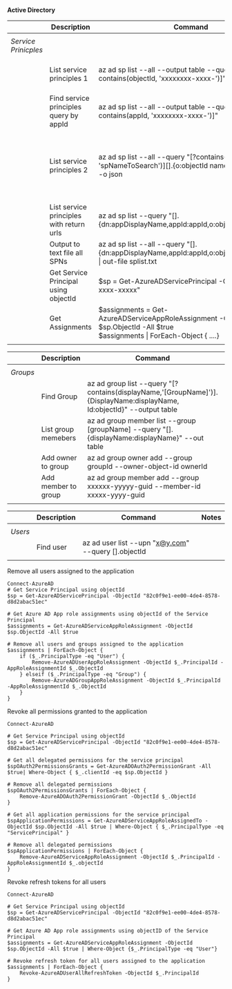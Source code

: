 **Active Directory**

||**Description**|**Command**|**Notes**|
|---|---|---|---|
|||||
|*Service Prinicples*||||
||List service principles 1|az ad sp list --all --output table --query "[?contains(objectId, 'xxxxxxxx-xxxx-')]"| find sp with a certain Id|
||Find service principles query by appId|az ad sp list --all --output table --query "[?contains(appId, 'xxxxxxxx-xxxx-')]"||
||List service principles 2|az ad sp list --all --query "[?contains(displayName, 'spNameToSearch')][].{o:objectId name:displayName}" -o json|find sp with a certain name and display the name|
||List service principles with return urls|az ad sp list --query "[].{dn:appDisplayName,appId:appId,o:objectId,r:replyUrls}"||
||Output to text file all SPNs|az ad sp list --all --query "[].{dn:appDisplayName,appId:appId,o:objectId,r:replyUrls}" \| out-file splist.txt||
||Get Service Principal using objectId|$sp = Get-AzureADServicePrincipal -ObjectId "xxxxx-xxxx-xxxxx"||
||Get Assignments|$assignments = Get-AzureADServiceAppRoleAssignment -ObjectId $sp.ObjectId -All $true <br> $assignments \| ForEach-Object { ....}||
|||||


||**Description**|**Command**|**Notes**|
|---|---|---|---|
|||||
|*Groups*||||
||Find Group|az ad group list --query "[?contains(displayName,'[GroupName]')].{DisplayName:displayName, Id:objectId}" --output table ||
||List group memebers|az ad group member list --group [groupName] --query "[].{displayName:displayName}" --out table||
||Add owner to group|az ad group owner add --group groupId --owner-object-id ownerId||
||Add member to group|az ad group member add --group xxxxxx-yyyyy-guid --member-id xxxxx-yyyy-guid||
|||||




||**Description**|**Command**|**Notes**|
|---|---|---|---|
|||||
|*Users*||||
||Find user|az ad user list --upn "x@y.com" --query [].objectId||
|||||

Remove all users assigned to the application

    Connect-AzureAD
    # Get Service Principal using objectId
    $sp = Get-AzureADServicePrincipal -ObjectId "82c0f9e1-ee00-4de4-8578-d8d2abac51ec"

    # Get Azure AD App role assignments using objectId of the Service Principal
    $assignments = Get-AzureADServiceAppRoleAssignment -ObjectId $sp.ObjectId -All $true

    # Remove all users and groups assigned to the application
    $assignments | ForEach-Object {
        if ($_.PrincipalType -eq "User") {
            Remove-AzureADUserAppRoleAssignment -ObjectId $_.PrincipalId -AppRoleAssignmentId $_.ObjectId
        } elseif ($_.PrincipalType -eq "Group") {
            Remove-AzureADGroupAppRoleAssignment -ObjectId $_.PrincipalId -AppRoleAssignmentId $_.ObjectId
        }
    }
    
Revoke all permissions granted to the application

    Connect-AzureAD

    # Get Service Principal using objectId
    $sp = Get-AzureADServicePrincipal -ObjectId "82c0f9e1-ee00-4de4-8578-d8d2abac51ec"

    # Get all delegated permissions for the service principal
    $spOAuth2PermissionsGrants = Get-AzureADOAuth2PermissionGrant -All $true| Where-Object { $_.clientId -eq $sp.ObjectId }

    # Remove all delegated permissions
    $spOAuth2PermissionsGrants | ForEach-Object {
        Remove-AzureADOAuth2PermissionGrant -ObjectId $_.ObjectId
    }

    # Get all application permissions for the service principal
    $spApplicationPermissions = Get-AzureADServiceAppRoleAssignedTo -ObjectId $sp.ObjectId -All $true | Where-Object { $_.PrincipalType -eq "ServicePrincipal" }

    # Remove all delegated permissions
    $spApplicationPermissions | ForEach-Object {
        Remove-AzureADServiceAppRoleAssignment -ObjectId $_.PrincipalId -AppRoleAssignmentId $_.objectId
    }
    
Revoke refresh tokens for all users
    
    Connect-AzureAD

    # Get Service Principal using objectId
    $sp = Get-AzureADServicePrincipal -ObjectId "82c0f9e1-ee00-4de4-8578-d8d2abac51ec"

    # Get Azure AD App role assignments using objectID of the Service Principal
    $assignments = Get-AzureADServiceAppRoleAssignment -ObjectId $sp.ObjectId -All $true | Where-Object {$_.PrincipalType -eq "User"}

    # Revoke refresh token for all users assigned to the application
    $assignments | ForEach-Object {
        Revoke-AzureADUserAllRefreshToken -ObjectId $_.PrincipalId
    }
